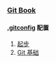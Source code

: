 ### [Git Book](https://git-scm.com/book/)

#### [.gitconfig](./git/gitconfig.md) 配置

1. [起步](./git/start.md)
2. [Git 基础](./git/basic.md)